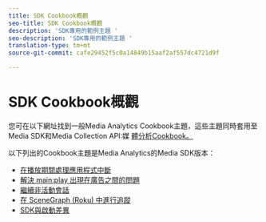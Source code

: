 ```yaml
---
title: SDK Cookbook概觀
seo-title: SDK Cookbook概觀
description: 'SDK專用的範例主題 '
seo-description: 'SDK專用的範例主題 '
translation-type: tm+mt
source-git-commit: cafe29452f5c0a14849b15aaf2af557dc4721d9f

---
```



# SDK Cookbook概觀

您可在以下網址找到一般Media Analytics Cookbook主題，這些主題同時套用至Media SDK和Media Collection API:媒 [體分析Cookbook。](/help/media-analytics-cookbook/cookbook-overview.md)

以下列出的Cookbook主題是Media Analytics的Media SDK版本：

* [在播放期間處理應用程式中斷](/help/sdk-implement/cookbook/app-interrupts.md)
* [解決 main:play 出現在廣告之間的問題](/help/sdk-implement/cookbook/fix-ad-play-ad.md)
* [繼續非活動會話](/help/sdk-implement/cookbook/resuming-inactive.md)
* [在 SceneGraph (Roku) 中進行追蹤](/help/sdk-implement/cookbook/sdk-track-scenegraph.md)
* [SDK與啟動差異](/help/sdk-implement/cookbook/sdk-vs-launch-qoe.md)
